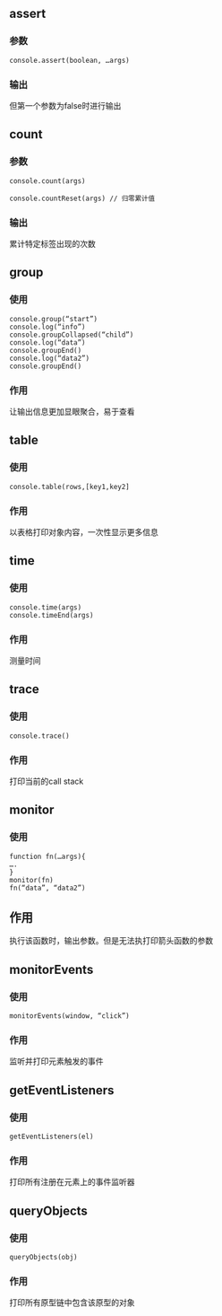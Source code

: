 ## assert

### 参数

```
console.assert(boolean, …args)
```

### 输出

但第一个参数为false时进行输出

## count

### 参数

```
console.count(args)

console.countReset(args) // 归零累计值
```
### 输出
累计特定标签出现的次数

## group

### 使用

```
console.group(“start”)
console.log(“info”)
console.groupCollapsed(“child”)
console.log(“data”)
console.groupEnd()
console.log(“data2”)
console.groupEnd()
```

### 作用

让输出信息更加显眼聚合，易于查看

## table

### 使用

```
console.table(rows,[key1,key2]
```

### 作用

以表格打印对象内容，一次性显示更多信息

## time

### 使用

```
console.time(args)
console.timeEnd(args)
```

### 作用

测量时间

## trace

### 使用

```
console.trace()
```
### 作用

打印当前的call stack

## monitor

### 使用

```
function fn(…args){
….
}
monitor(fn)
fn(“data”, “data2”)
```

## 作用

执行该函数时，输出参数。但是无法执打印箭头函数的参数

## monitorEvents

### 使用

```
monitorEvents(window, “click”)
```

### 作用

监听并打印元素触发的事件

## getEventListeners

### 使用

```
getEventListeners(el)
```
### 作用

打印所有注册在元素上的事件监听器

## queryObjects

### 使用

```
queryObjects(obj)
```
### 作用

打印所有原型链中包含该原型的对象
